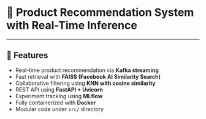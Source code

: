 # 🛒 Product Recommendation System with Real-Time Inference

---

## 🚀 Features

- Real-time product recommendation via **Kafka streaming**
- Fast retrieval with **FAISS (Facebook AI Similarity Search)**
- Collaborative filtering using **KNN with cosine similarity**
- REST API using **FastAPI + Uvicorn**
- Experiment tracking using **MLflow**
- Fully containerized with **Docker**
- Modular code under `src/` directory



